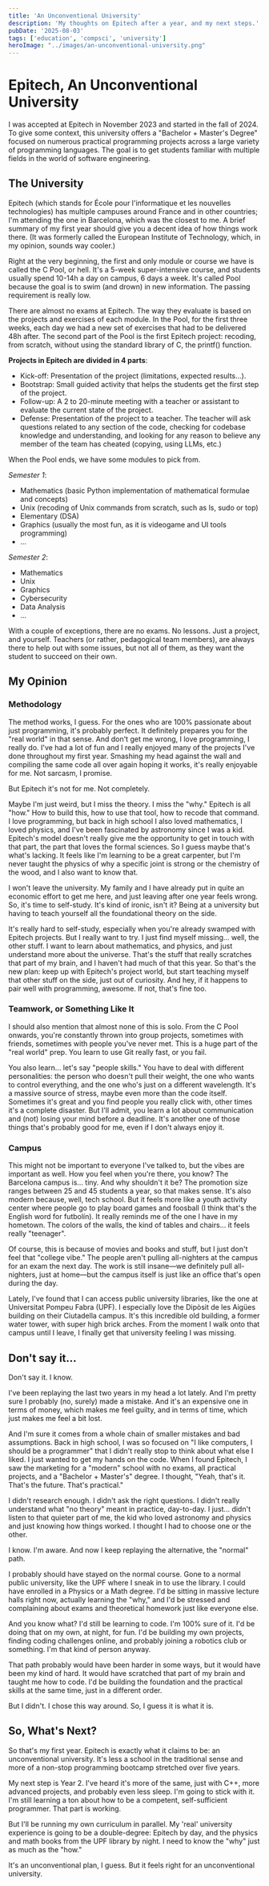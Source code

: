 ```yaml
---
title: 'An Unconventional University'
description: 'My thoughts on Epitech after a year, and my next steps.'
pubDate: '2025-08-03'
tags: ['education', 'compsci', 'university']
heroImage: "../images/an-unconventional-university.png"
---
```


# Epitech, An Unconventional University

I was accepted at Epitech in November 2023 and started in the fall of 2024. To give some context, this university offers a "Bachelor + Master's Degree" focused on numerous practical programming projects across a large variety of programming languages. The goal is to get students familiar with multiple fields in the world of software engineering.

## The University

Epitech (which stands for École pour l'informatique et les nouvelles technologies) has multiple campuses around France and in other countries; I'm attending the one in Barcelona, which was the closest to me. A brief summary of my first year should give you a decent idea of how things work there. (It was formerly called the European Institute of Technology, which, in my opinion, sounds way cooler.)

Right at the very beginning, the first and only module or course we have is called the C Pool, or hell. It's a 5-week super-intensive course, and students usually spend 10-14h a day on campus, 6 days a week. It's called Pool because the goal is to swim (and drown) in new information. The passing requirement is really low.

There are almost no exams at Epitech. The way they evaluate is based on the projects and exercises of each module. In the Pool, for the first three weeks, each day we had a new set of exercises that had to be delivered 48h after. The second part of the Pool is the first Epitech project: recoding, from scratch, without using the standard library of C, the printf() function.

**Projects in Epitech are divided in 4 parts**:

- Kick-off: Presentation of the project (limitations, expected results...).
- Bootstrap: Small guided activity that helps the students get the first step of the project.
- Follow-up: A 2 to 20-minute meeting with a teacher or assistant to evaluate the current state of the project.
- Defense: Presentation of the project to a teacher. The teacher will ask questions related to any section of the code, checking for codebase knowledge and understanding, and looking for any reason to believe any member of the team has cheated (copying, using LLMs, etc.)

When the Pool ends, we have some modules to pick from.


_Semester 1_:
  - Mathematics (basic Python implementation of mathematical formulae and concepts)
  - Unix (recoding of Unix commands from scratch, such as ls, sudo or top)
  - Elementary (DSA)
  - Graphics (usually the most fun, as it is videogame and UI tools programming)
  - ...


_Semester 2_:
  - Mathematics
  - Unix
  - Graphics
  - Cybersecurity
  - Data Analysis
  - ...

With a couple of exceptions, there are no exams. No lessons. Just a project, and yourself. Teachers (or rather, pedagogical team members), are always there to help out with some issues, but not all of them, as they want the student to succeed on their own.

## My Opinion

### Methodology

The method works, I guess. For the ones who are 100% passionate about just programming, it's probably perfect. It definitely prepares you for the "real world" in that sense. And don't get me wrong, I love programming, I really do. I've had a lot of fun and I really enjoyed many of the projects I've done throughout my first year. Smashing my head against the wall and compiling the same code all over again hoping it works, it's really enjoyable for me. Not sarcasm, I promise.

But Epitech it's not for me. Not completely.

Maybe I'm just weird, but I miss the theory. I miss the "why." Epitech is all "how." How to build this, how to use that tool, how to recode that command. I love programming, but back in high school I also loved mathematics, I loved physics, and I've been fascinated by astronomy since I was a kid. Epitech's model doesn't really give me the opportunity to get in touch with that part, the part that loves the formal sciences. So I guess maybe that's what's lacking. It feels like I'm learning to be a great carpenter, but I'm never taught the physics of why a specific joint is strong or the chemistry of the wood, and I also want to know that.

I won't leave the university. My family and I have already put in quite an economic effort to get me here, and just leaving after one year feels wrong. So, it's time to self-study. It's kind of ironic, isn't it? Being at a university but having to teach yourself all the foundational theory on the side.

It's really hard to self-study, especially when you're already swamped with Epitech projects. But I really want to try. I just find myself missing... well, the other stuff. I want to learn about mathematics, and physics, and just understand more about the universe. That's the stuff that really scratches that part of my brain, and I haven't had much of that this year. So that's the new plan: keep up with Epitech's project world, but start teaching myself that other stuff on the side, just out of curiosity. And hey, if it happens to pair well with programming, awesome. If not, that's fine too.

### Teamwork, or Something Like It

I should also mention that almost none of this is solo. From the C Pool onwards, you're constantly thrown into group projects, sometimes with friends, sometimes with people you've never met. This is a huge part of the "real world" prep. You learn to use Git really fast, or you fail.

You also learn... let's say "people skills." You have to deal with different personalities: the person who doesn't pull their weight, the one who wants to control everything, and the one who's just on a different wavelength. It's a massive source of stress, maybe even more than the code itself. Sometimes it's great and you find people you really click with, other times it's a complete disaster. But I'll admit, you learn a lot about communication and (not) losing your mind before a deadline. It's another one of those things that's probably good for me, even if I don't always enjoy it.

### Campus

This might not be important to everyone I've talked to, but the vibes are important as well. How you feel when you're there, you know? The Barcelona campus is... tiny. And why shouldn't it be? The promotion size ranges between 25 and 45 students a year, so that makes sense. It's also modern because, well, tech school. But it feels more like a youth activity center where people go to play board games and foosball (I think that's the English word for futbolín). It really reminds me of the one I have in my hometown. The colors of the walls, the kind of tables and chairs... it feels really "teenager".

Of course, this is because of movies and books and stuff, but I just don't feel that "college vibe." The people aren't pulling all-nighters at the campus for an exam the next day. The work is still insane—we definitely pull all-nighters, just at home—but the campus itself is just like an office that's open during the day.

Lately, I've found that I can access public university libraries, like the one at Universitat Pompeu Fabra (UPF). I especially love the Dipòsit de les Aigües building on their Ciutadella campus. It's this incredible old building, a former water tower, with super high brick arches. From the moment I walk onto that campus until I leave, I finally get that university feeling I was missing.

## Don't say it...

Don't say it. I know.

I've been replaying the last two years in my head a lot lately. And I'm pretty sure I probably (no, surely) made a mistake. And it's an expensive one in terms of money, which makes me feel guilty, and in terms of time, which just makes me feel a bit lost.

And I'm sure it comes from a whole chain of smaller mistakes and bad assumptions. Back in high school, I was so focused on "I like computers, I should be a programmer" that I didn't really stop to think about what else I liked. I just wanted to get my hands on the code. When I found Epitech, I saw the marketing for a "modern" school with no exams, all practical projects, and a "Bachelor + Master's" degree. I thought, "Yeah, that's it. That's the future. That's practical."

I didn't research enough. I didn't ask the right questions. I didn't really understand what "no theory" meant in practice, day-to-day. I just... didn't listen to that quieter part of me, the kid who loved astronomy and physics and just knowing how things worked. I thought I had to choose one or the other.

I know. I'm aware. And now I keep replaying the alternative, the "normal" path.

I probably should have stayed on the normal course. Gone to a normal public university, like the UPF where I sneak in to use the library. I could have enrolled in a Physics or a Math degree. I'd be sitting in massive lecture halls right now, actually learning the "why," and I'd be stressed and complaining about exams and theoretical homework just like everyone else.

And you know what? I'd still be learning to code. I'm 100% sure of it. I'd be doing that on my own, at night, for fun. I'd be building my own projects, finding coding challenges online, and probably joining a robotics club or something. I'm that kind of person anyway.

That path probably would have been harder in some ways, but it would have been my kind of hard. It would have scratched that part of my brain and taught me how to code. I'd be building the foundation and the practical skills at the same time, just in a different order.

But I didn't. I chose this way around. So, I guess it is what it is.

## So, What's Next?

So that's my first year. Epitech is exactly what it claims to be: an unconventional university. It's less a school in the traditional sense and more of a non-stop programming bootcamp stretched over five years.

My next step is Year 2. I've heard it's more of the same, just with C++, more advanced projects, and probably even less sleep. I'm going to stick with it. I'm still learning a ton about how to be a competent, self-sufficient programmer. That part is working.

But I'll be running my own curriculum in parallel. My 'real' university experience is going to be a double-degree: Epitech by day, and the physics and math books from the UPF library by night. I need to know the "why" just as much as the "how."

It's an unconventional plan, I guess. But it feels right for an unconventional university.
